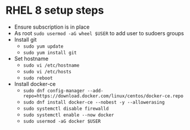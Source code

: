 # RHEL 8 setup steps

- Ensure subscription is in place
- As root `sudo usermod -aG wheel $USER` to add user to sudoers groups
- Install git
  - `sudo yum update`
  - `sudo yum install git`
- Set hostname
  - `sudo vi /etc/hostname`
  - `sudo vi /etc/hosts`
  - `sudo reboot`
- Install docker-ce
  - `sudo dnf config-manager --add-repo=https://download.docker.com/linux/centos/docker-ce.repo`
  - `sudo dnf install docker-ce --nobest -y --allowerasing`
  - `sudo systemctl disable firewalld`
  - `sudo systemctl enable --now docker`
  - `sudo usermod -aG docker $USER`